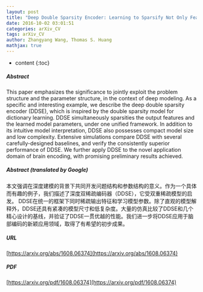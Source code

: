 ```yaml
---
layout: post
title: "Deep Double Sparsity Encoder: Learning to Sparsify Not Only Features But Also Parameters"
date: 2016-10-02 03:01:51
categories: arXiv_CV
tags: arXiv_CV
author: Zhangyang Wang, Thomas S. Huang
mathjax: true
---
```


* content
{:toc}

##### Abstract
This paper emphasizes the significance to jointly exploit the problem structure and the parameter structure, in the context of deep modeling. As a specific and interesting example, we describe the deep double sparsity encoder (DDSE), which is inspired by the double sparsity model for dictionary learning. DDSE simultaneously sparsities the output features and the learned model parameters, under one unified framework. In addition to its intuitive model interpretation, DDSE also possesses compact model size and low complexity. Extensive simulations compare DDSE with several carefully-designed baselines, and verify the consistently superior performance of DDSE. We further apply DDSE to the novel application domain of brain encoding, with promising preliminary results achieved.

##### Abstract (translated by Google)
本文强调在深度建模的背景下共同开发问题结构和参数结构的意义。作为一个具体而有趣的例子，我们描述了深度双稀疏编码器（DDSE），它受双重稀疏模型的启发。 DDSE在统一的框架下同时稀疏输出特征和学习模型参数。除了直观的模型解释外，DDSE还具有紧凑的模型尺寸和低复杂度。大量的仿真比较了DDSE和几个精心设计的基线，并验证了DDSE一贯优越的性能。我们进一步将DDSE应用于脑部编码的新颖应用领域，取得了有希望的初步成果。

##### URL
[https://arxiv.org/abs/1608.06374](https://arxiv.org/abs/1608.06374)

##### PDF
[https://arxiv.org/pdf/1608.06374](https://arxiv.org/pdf/1608.06374)

